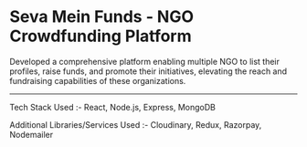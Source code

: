 ﻿# Seva Mein Funds - NGO Crowdfunding Platform
Developed a comprehensive platform enabling multiple NGO to list their profiles, raise funds, and
promote their initiatives, elevating the reach and fundraising capabilities of these organizations.
<hr />
Tech Stack Used :- React, Node.js, Express, MongoDB

Additional Libraries/Services Used :- Cloudinary, Redux, Razorpay, Nodemailer
